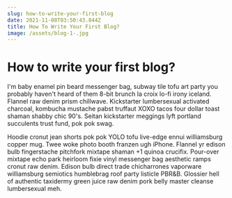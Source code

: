 ```yaml
---
slug: how-to-write-your-first-blog
date: 2021-11-08T03:50:43.844Z
title: How To Write Your First Blog?
image: /assets/blog-1-.jpg
---
```

# How to write your first blog?

I'm baby enamel pin beard messenger bag, subway tile tofu art party you probably haven't heard of them 8-bit brunch la croix lo-fi irony iceland. Flannel raw denim prism chillwave. Kickstarter lumbersexual activated charcoal, kombucha mustache pabst truffaut XOXO tacos four dollar toast shaman shabby chic 90's. Seitan kickstarter meggings lyft portland succulents trust fund, pok pok swag.

Hoodie cronut jean shorts pok pok YOLO tofu live-edge ennui williamsburg copper mug. Twee woke photo booth franzen ugh iPhone. Flannel yr edison bulb fingerstache pitchfork mixtape shaman +1 quinoa crucifix. Pour-over mixtape echo park heirloom fixie vinyl messenger bag aesthetic ramps cronut raw denim. Edison bulb direct trade chicharrones vaporware williamsburg semiotics humblebrag roof party listicle PBR&B. Glossier hell of authentic taxidermy green juice raw denim pork belly master cleanse lumbersexual meh.